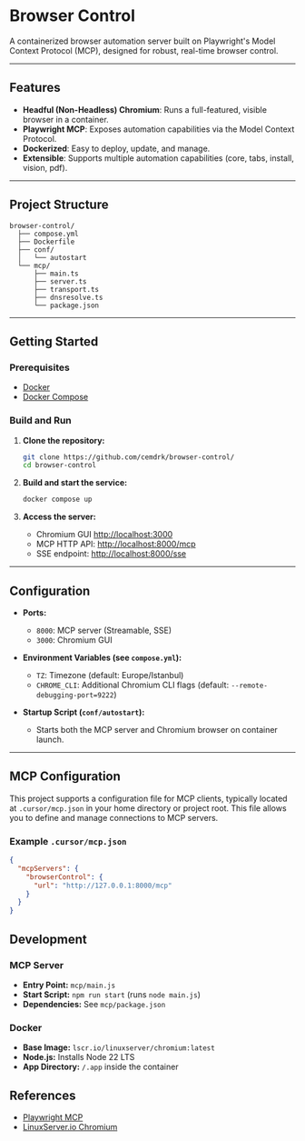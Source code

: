 # Browser Control

A containerized browser automation server built on Playwright's Model Context Protocol (MCP), 
designed for robust, real-time browser control.

---

## Features

- **Headful (Non-Headless) Chromium**: Runs a full-featured, visible browser in a container.
- **Playwright MCP**: Exposes automation capabilities via the Model Context Protocol.
- **Dockerized**: Easy to deploy, update, and manage.
- **Extensible**: Supports multiple automation capabilities (core, tabs, install, vision, pdf).

---

## Project Structure

```
browser-control/
  ├── compose.yml
  ├── Dockerfile
  ├── conf/
  │   └── autostart
  └── mcp/
      ├── main.ts
      ├── server.ts
      ├── transport.ts
      ├── dnsresolve.ts
      └── package.json
```

---

## Getting Started

### Prerequisites

- [Docker](https://www.docker.com/)
- [Docker Compose](https://docs.docker.com/compose/)

### Build and Run

1. **Clone the repository:**
   ```sh
   git clone https://github.com/cemdrk/browser-control/
   cd browser-control
   ```

2. **Build and start the service:**
   ```sh
   docker compose up 
   ```

3. **Access the server:**
   - Chromium GUI [http://localhost:3000](http://localhost:300)
   - MCP HTTP API: [http://localhost:8000/mcp](http://localhost:8000/mcp)
   - SSE endpoint: [http://localhost:8000/sse](http://localhost:8000/sse)

---

## Configuration

- **Ports:**
  - `8000`: MCP server (Streamable, SSE)
  - `3000`: Chromium GUI

- **Environment Variables (see `compose.yml`):**
  - `TZ`: Timezone (default: Europe/Istanbul)
  - `CHROME_CLI`: Additional Chromium CLI flags (default: `--remote-debugging-port=9222`)

- **Startup Script (`conf/autostart`):**
  - Starts both the MCP server and Chromium browser on container launch.

---

## MCP Configuration

This project supports a configuration file for MCP clients, typically located at `.cursor/mcp.json` in your home directory or project root. 
This file allows you to define and manage connections to MCP servers.

### Example `.cursor/mcp.json`

```json
{
  "mcpServers": {
    "browserControl": {
      "url": "http://127.0.0.1:8000/mcp"
    }
  }
}
```


## Development

### MCP Server

- **Entry Point:** `mcp/main.js`
- **Start Script:** `npm run start` (runs `node main.js`)
- **Dependencies:** See `mcp/package.json`

### Docker

- **Base Image:** `lscr.io/linuxserver/chromium:latest`
- **Node.js:** Installs Node 22 LTS
- **App Directory:** `/.app` inside the container


## References

- [Playwright MCP](https://github.com/microsoft/playwright-mcp)
- [LinuxServer.io Chromium](https://docs.linuxserver.io/images/docker-chromium/)
